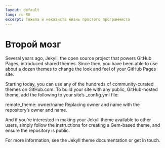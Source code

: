 ```yaml
---
layout: default
lang: ru-RU
excerpt: Тяжела и неказиста жизнь простого программиста
---
```


# Второй мозг

Several years ago, Jekyll, the open source project that powers GitHub Pages, introduced shared themes. Since then, you have been able to use about a dozen themes to change the look and feel of your GitHub Pages site.

Starting today, you can use any of the hundreds of community-curated themes on GitHub.com. To build your site with any public, GitHub-hosted theme, add the following to your site’s _config.yml file:

remote_theme: owner/name
Replacing owner and name with the repository’s owner and name.

And if you’re interested in making your Jekyll theme available to other users, simply follow the instructions for creating a Gem-based theme, and ensure the repository is public.

For more information, see the Jekyll theme documentation or get in touch.
